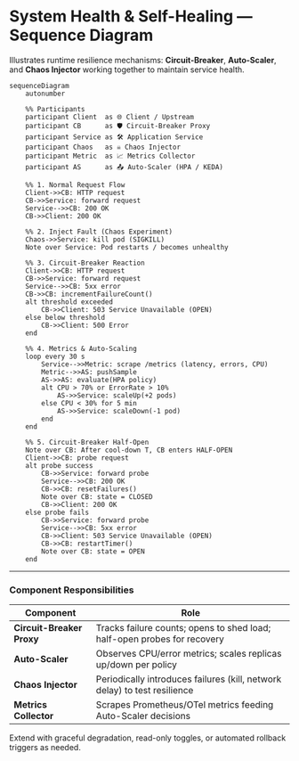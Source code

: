 # System Health & Self-Healing — Sequence Diagram

Illustrates runtime resilience mechanisms: **Circuit-Breaker**, **Auto-Scaler**, and **Chaos Injector** working together to maintain service health.

```mermaid
sequenceDiagram
    autonumber

    %% Participants
    participant Client  as 🌐 Client / Upstream
    participant CB      as 🛡️ Circuit-Breaker Proxy
    participant Service as 🛠️ Application Service
    participant Chaos   as ☠️ Chaos Injector
    participant Metric  as 📈 Metrics Collector
    participant AS      as 📤 Auto-Scaler (HPA / KEDA)

    %% 1. Normal Request Flow
    Client->>CB: HTTP request
    CB->>Service: forward request
    Service-->>CB: 200 OK
    CB->>Client: 200 OK

    %% 2. Inject Fault (Chaos Experiment)
    Chaos->>Service: kill pod (SIGKILL)
    Note over Service: Pod restarts / becomes unhealthy

    %% 3. Circuit-Breaker Reaction
    Client->>CB: HTTP request
    CB->>Service: forward request
    Service-->>CB: 5xx error
    CB->>CB: incrementFailureCount()
    alt threshold exceeded
        CB->>Client: 503 Service Unavailable (OPEN)
    else below threshold
        CB->>Client: 500 Error
    end

    %% 4. Metrics & Auto-Scaling
    loop every 30 s
        Service-->>Metric: scrape /metrics (latency, errors, CPU)
        Metric-->>AS: pushSample
        AS->>AS: evaluate(HPA policy)
        alt CPU > 70% or ErrorRate > 10%
            AS->>Service: scaleUp(+2 pods)
        else CPU < 30% for 5 min
            AS->>Service: scaleDown(-1 pod)
        end
    end

    %% 5. Circuit-Breaker Half-Open
    Note over CB: After cool-down T, CB enters HALF-OPEN
    Client->>CB: probe request
    alt probe success
        CB->>Service: forward probe
        Service-->>CB: 200 OK
        CB->>CB: resetFailures()
        Note over CB: state = CLOSED
        CB->>Client: 200 OK
    else probe fails
        CB->>Service: forward probe
        Service-->>CB: 5xx error
        CB->>Client: 503 Service Unavailable (OPEN)
        CB->>CB: restartTimer()
        Note over CB: state = OPEN
    end
```

---

### Component Responsibilities

| Component                 | Role                                                                      |
| ------------------------- | ------------------------------------------------------------------------- |
| **Circuit-Breaker Proxy** | Tracks failure counts; opens to shed load; half-open probes for recovery  |
| **Auto-Scaler**           | Observes CPU/error metrics; scales replicas up/down per policy            |
| **Chaos Injector**        | Periodically introduces failures (kill, network delay) to test resilience |
| **Metrics Collector**     | Scrapes Prometheus/OTel metrics feeding Auto-Scaler decisions             |

Extend with graceful degradation, read-only toggles, or automated rollback triggers as needed.
